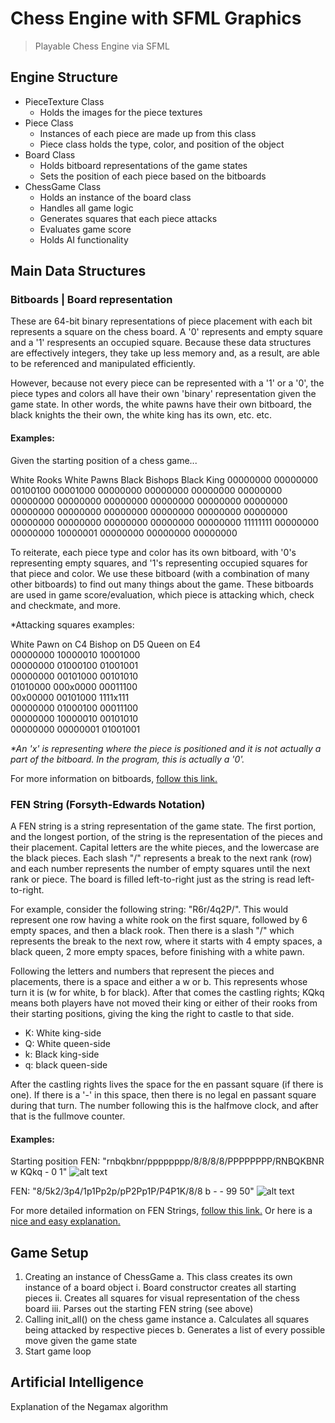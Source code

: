 # Chess Engine with SFML Graphics
> Playable Chess Engine via SFML

## Engine Structure

- PieceTexture Class
    - Holds the images for the piece textures
- Piece Class
    - Instances of each piece are made up from this class
    - Piece class holds the type, color, and position of the object
- Board Class
    - Holds bitboard representations of the game states
    - Sets the position of each piece based on the bitboards
- ChessGame Class
    - Holds an instance of the board class
    - Handles all game logic
    - Generates squares that each piece attacks
    - Evaluates game score
    - Holds AI functionality

## Main Data Structures

### Bitboards | Board representation

These are 64-bit binary representations of piece placement with each bit represents a square on the chess board. A '0' represents and empty square and a '1' respresents an occupied square. Because these data structures are effectively integers, they take up less memory and, as a result, are able to be referenced and manipulated efficiently.

However, because not every piece can be represented with a '1' or a '0', the piece types and colors all have their own 'binary' representation given the game state. In other words, the white pawns have their own bitboard, the black knights the their own, the white king has its own, etc. etc.

#### Examples:

Given the starting position of a chess game...

White Rooks         White Pawns         Black Bishops       Black King
00000000            00000000            00100100            00001000
00000000            00000000            00000000            00000000
00000000            00000000            00000000            00000000
00000000            00000000            00000000            00000000
00000000            00000000            00000000            00000000
00000000            00000000            00000000            00000000
00000000            11111111            00000000            00000000
10000001            00000000            00000000            00000000

To reiterate, each piece type and color has its own bitboard, with '0's representing empty squares, and '1's representing occupied squares for that piece and color. We use these bitboard (with a combination of many other bitboards) to find out many things about the game. These bitboards are used in game score/evaluation, which piece is attacking which, check and checkmate, and more. 

*Attacking squares examples:

White Pawn on C4        Bishop on D5        Queen on E4  
00000000                10000010            10001000  
00000000                01000100            01001001  
00000000                00101000            00101010  
01010000                000x0000            00011100  
00x00000                00101000            1111x111  
00000000                01000100            00011100  
00000000                10000010            00101010  
00000000                00000001            01001001  

<em>*An 'x' is representing where the piece is positioned and it is not actually a part of the bitboard. In the program, this is actually a '0'.</em>

For more information on bitboards, [follow this link.](https://www.chessprogramming.org/Bitboards)

### FEN String (Forsyth-Edwards Notation)

A FEN string is a string representation of the game state. The first portion, and the longest portion, of the string is the representation of the pieces and their placement. Capital letters are the white pieces, and the lowercase are the black pieces. Each slash "/" represents a break to the next rank (row) and each number represents the number of empty squares until the next rank or piece. The board is filled left-to-right just as the string is read left-to-right. 

For example, consider the following string: "R6r/4q2P/". This would represent one row having a white rook on the first square, followed by 6 empty spaces, and then a black rook. Then there is a slash "/" which represents the break to the next row, where it starts with 4 empty spaces, a black queen, 2 more empty spaces, before finishing with a white pawn. 

Following the letters and numbers that represent the pieces and placements, there is a space and either a w or b. This represents whose turn it is (w for white, b for black). After that comes the castling rights; KQkq means both players have not moved their king or either of their rooks from their starting positions, giving the king the right to castle to that side. 
- K: White king-side
- Q: White queen-side
- k: Black king-side
- q: black queen-side

After the castling rights lives the space for the en passant square (if there is one). If there is a '-' in this space, then there is no legal en passant square during that turn. The number following this is the halfmove clock, and after that is the fullmove counter.

#### Examples:

Starting position FEN: "rnbqkbnr/pppppppp/8/8/8/8/PPPPPPPP/RNBQKBNR w KQkq - 0 1"
![alt text](https://images.chesscomfiles.com/uploads/v1/images_users/tiny_mce/pdrpnht/phprLkH4s.png)

FEN: "8/5k2/3p4/1p1Pp2p/pP2Pp1P/P4P1K/8/8 b - - 99 50"
![alt text](https://images.chesscomfiles.com/uploads/v1/images_users/tiny_mce/pdrpnht/phpllS96z.png)

For more detailed information on FEN Strings, [follow this link.](https://www.chessprogramming.org/Forsyth-Edwards_Notation)
Or here is a [nice and easy explanation.](https://www.chess.com/terms/fen-chess)

## Game Setup

1) Creating an instance of ChessGame
    a. This class creates its own instance of a board object
        i.      Board constructor creates all starting pieces
        ii.     Creates all squares for visual representation of the chess board
        iii.    Parses out the starting FEN string (see above)
2) Calling init_all() on the chess game instance
    a. Calculates all squares being attacked by respective pieces
    b. Generates a list of every possible move given the game state
3) Start game loop

## Artificial Intelligence 

Explanation of the Negamax algorithm